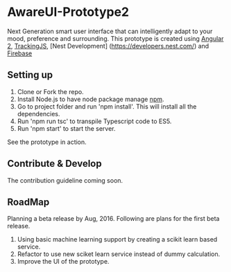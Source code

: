 # AwareUI-Prototype2
Next Generation smart user interface that can intelligently adapt to your mood, preference and surrounding. 
This prototype is created using [Angular 2](https://angular.io/), [TrackingJS](https://trackingjs.com/), [Nest Development] (https://developers.nest.com/) and [Firebase](https://www.firebase.com/)

## Setting up
1. Clone or Fork the repo.
2. Install Node.js to have node package manage [npm](https://nodejs.org/en/).
3. Go to project folder and run 'npm install'. This will install all the dependencies.
4. Run 'npm run tsc' to transpile Typescript code to ES5.
5. Run 'npm start' to start the server.

See the prototype in action.

## Contribute & Develop
The contribution guideline coming soon.

## RoadMap
Planning a beta release by Aug, 2016. Following are plans for the first beta release.
1. Using basic machine learning support by creating a scikit learn based service.
2. Refactor to use new sciket learn service instead of dummy calculation.
3. Improve the UI of the prototype.
